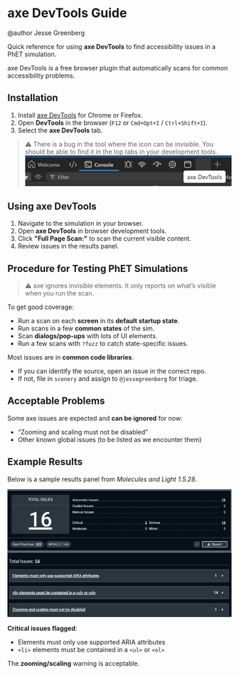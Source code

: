 # axe DevTools Guide
@author Jesse Greenberg

Quick reference for using **axe DevTools** to find accessibility issues in a PhET simulation.

axe DevTools is a free browser plugin that automatically scans for common accessibility problems.

## Installation
1. Install [axe DevTools](https://chromewebstore.google.com/detail/axe-devtools-web-accessib/lhdoppojpmngadmnindnejefpokejbdd?hl=en-US) for Chrome or Firefox.  
2. Open **DevTools** in the browser (`F12` or `Cmd+Opt+I` / `Ctrl+Shift+I`).  
3. Select the **axe DevTools** tab.

> ⚠️ There is a bug in the tool where the icon can be invisible. You should be able to find it in the top tabs in your development tools.
![Tool Location](./images/axe-DevTools-location.png)

## Using axe DevTools
1. Navigate to the simulation in your browser.  
2. Open **axe DevTools** in browser development tools.  
3. Click **"Full Page Scan:"** to scan the current visible content.  
4. Review issues in the results panel.

## Procedure for Testing PhET Simulations
> ⚠️ axe ignores invisible elements. It only reports on what’s visible when you run the scan.

To get good coverage:
- Run a scan on each **screen** in its **default startup state**.  
- Run scans in a few **common states** of the sim.  
- Scan **dialogs/pop-ups** with lots of UI elements.  
- Run a few scans with `?fuzz` to catch state-specific issues.

Most issues are in **common code libraries**.  
- If you can identify the source, open an issue in the correct repo.  
- If not, file in `scenery` and assign to `@jessegreenberg` for triage.

## Acceptable Problems
Some axe issues are expected and **can be ignored** for now:
- “Zooming and scaling must not be disabled”
- Other known global issues (to be listed as we encounter them)

## Example Results
Below is a sample results panel from *Molecules and Light 1.5.28*.

![Molecules and Light axe results](./images/axe-DevTools-results.png)

**Critical issues flagged**:
- Elements must only use supported ARIA attributes  
- `<li>` elements must be contained in a `<ul>` or `<ol>`

The **zooming/scaling** warning is acceptable.
